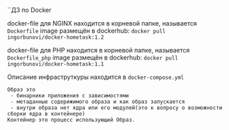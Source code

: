 ``ДЗ по Docker

docker-file для NGINX находится в корневой папке, называется `Dockerfile`
image размещён в dockerhub: `docker pull ingorbunovi/docker-hometask:1.2`

docker-file для PHP находится в корневой папке, называется `Dockerfile_php`
image размещён в dockerhub: `docker pull ingorbunovi/docker-hometask:1.1`

Описание инфраструткуры находится в `docker-compose.yml`

```Разница между Image и Container
Образ это
 - бинарники приложения с зависимостями
 - метаданные содерижимого образа и как образ запускается
 - внутри образа нет ядра или его модулей(это к вопросу о возможности сборки ядра в контейнере)
Контейнер это процесс использующий Образ.

